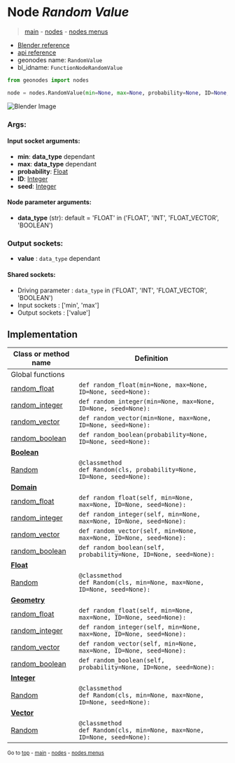 # Node *Random Value*

> [main](../index.md) - [nodes](nodes.md) - [nodes menus](nodes_menus.md)

- [Blender reference](https://docs.blender.org/manual/en/latest/modeling/geometry_nodes/utilities/random_value.html)
- [api reference](https://docs.blender.org/api/current/bpy.types.FunctionNodeRandomValue.html)
- geonodes name: `RandomValue`
- bl_idname: `FunctionNodeRandomValue`

```python
from geonodes import nodes

node = nodes.RandomValue(min=None, max=None, probability=None, ID=None, seed=None, data_type='FLOAT')
```

![Blender Image](https://docs.blender.org/manual/en/latest/_images/node-types_FunctionNodeRandomValue.webp)

### Args:

#### Input socket arguments:

- **min**: **data_type** dependant
- **max**: **data_type** dependant
- **probability**: [Float](Float.md)
- **ID**: [Integer](Integer.md)
- **seed**: [Integer](Integer.md)

#### Node parameter arguments:

- **data_type** (str): default = 'FLOAT' in ('FLOAT', 'INT', 'FLOAT_VECTOR', 'BOOLEAN')

### Output sockets:

- **value** : ``data_type`` dependant

#### Shared sockets:

- Driving parameter : ``data_type`` in ('FLOAT', 'INT', 'FLOAT_VECTOR', 'BOOLEAN')
- Input sockets  : ['min', 'max']
- Output sockets : ['value']
## Implementation

| Class or method name | Definition |
|----------------------|------------|
| Global functions |
| [random_float](A.md#random_float) | `def random_float(min=None, max=None, ID=None, seed=None):` |
| [random_integer](A.md#random_integer) | `def random_integer(min=None, max=None, ID=None, seed=None):` |
| [random_vector](A.md#random_vector) | `def random_vector(min=None, max=None, ID=None, seed=None):` |
| [random_boolean](A.md#random_boolean) | `def random_boolean(probability=None, ID=None, seed=None):` |
| **[Boolean](Boolean.md)** |
| [Random](Boolean.md#Random) | `@classmethod`<br> `def Random(cls, probability=None, ID=None, seed=None):` |
| **[Domain](Domain.md)** |
| [random_float](Domain.md#random_float) | `def random_float(self, min=None, max=None, ID=None, seed=None):` |
| [random_integer](Domain.md#random_integer) | `def random_integer(self, min=None, max=None, ID=None, seed=None):` |
| [random_vector](Domain.md#random_vector) | `def random_vector(self, min=None, max=None, ID=None, seed=None):` |
| [random_boolean](Domain.md#random_boolean) | `def random_boolean(self, probability=None, ID=None, seed=None):` |
| **[Float](Float.md)** |
| [Random](Float.md#Random) | `@classmethod`<br> `def Random(cls, min=None, max=None, ID=None, seed=None):` |
| **[Geometry](Geometry.md)** |
| [random_float](Geometry.md#random_float) | `def random_float(self, min=None, max=None, ID=None, seed=None):` |
| [random_integer](Geometry.md#random_integer) | `def random_integer(self, min=None, max=None, ID=None, seed=None):` |
| [random_vector](Geometry.md#random_vector) | `def random_vector(self, min=None, max=None, ID=None, seed=None):` |
| [random_boolean](Geometry.md#random_boolean) | `def random_boolean(self, probability=None, ID=None, seed=None):` |
| **[Integer](Integer.md)** |
| [Random](Integer.md#Random) | `@classmethod`<br> `def Random(cls, min=None, max=None, ID=None, seed=None):` |
| **[Vector](Vector.md)** |
| [Random](Vector.md#Random) | `@classmethod`<br> `def Random(cls, min=None, max=None, ID=None, seed=None):` |

<sub>Go to [top](#node-Random-Value) - [main](../index.md) - [nodes](nodes.md) - [nodes menus](nodes_menus.md)</sub>


